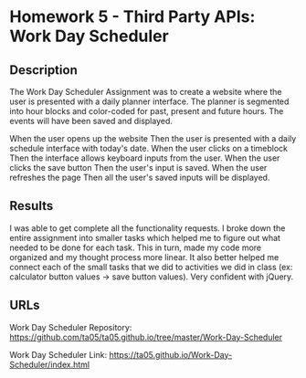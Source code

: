 # Homework 5 - Third Party APIs: Work Day Scheduler

## Description

The Work Day Scheduler Assignment was to create a website where the user is presented with a daily planner interface. The planner is segmented into hour blocks and color-coded for past, present and future hours. The events will have been saved and displayed.

When the user opens up the website
Then the user is presented with a daily schedule interface with today's date.
When the user clicks on a timeblock
Then the interface allows keyboard inputs from the user.
When the user clicks the save button
Then the user's input is saved.
When the user refreshes the page
Then all the user's saved inputs will be displayed.

## Results

I was able to get complete all the functionality requests. I broke down the entire assignment into smaller tasks which helped me to figure out what needed to be done for each task. This in turn, made my code more organized and my thought process more linear. It also better helped me connect each of the small tasks that we did to activities we did in class (ex: calculator button values -> save button values). Very confident with jQuery.

## URLs

Work Day Scheduler Repository: https://github.com/ta05/ta05.github.io/tree/master/Work-Day-Scheduler

Work Day Scheduler Link: https://ta05.github.io/Work-Day-Scheduler/index.html